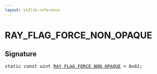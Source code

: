 ```yaml
---
layout: stdlib-reference
---
```


# RAY_FLAG_FORCE_NON_OPAQUE

## Signature
<pre>
<span class='code_keyword'>static</span> <span class='code_keyword'>const</span> uint <a href="/stdlib-reference/global-decls/RAY_FLAG_FORCE_NON_OPAQUE" class="code_var">RAY_FLAG_FORCE_NON_OPAQUE</a> = 0x02;
</pre>

